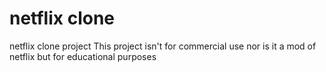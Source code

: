 # netflix clone
 netflix clone project 
This project isn't for commercial use nor is it a mod of netflix but for educational purposes
